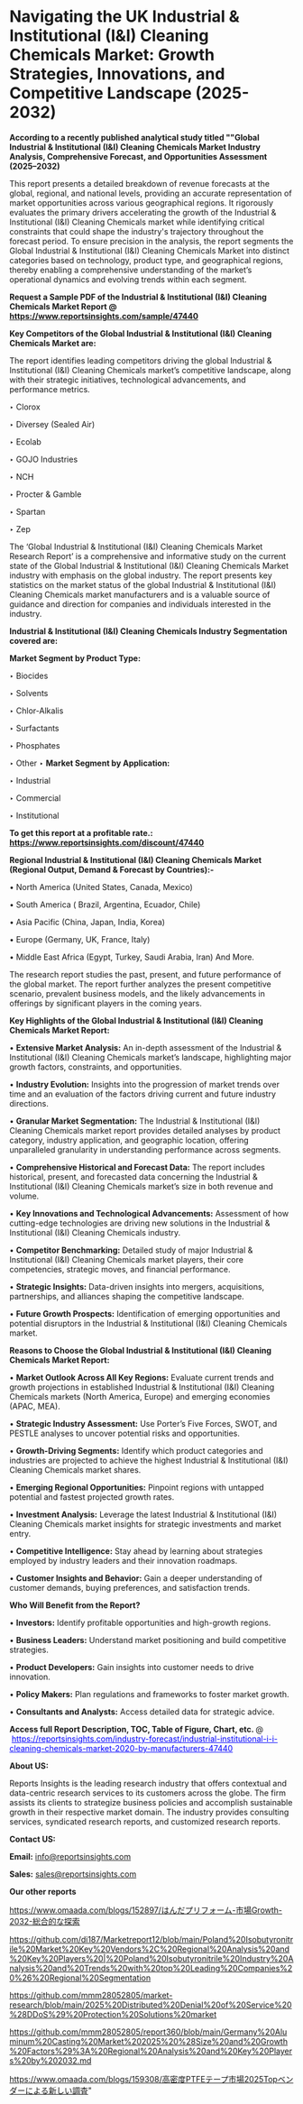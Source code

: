 # Navigating the UK Industrial & Institutional (I&I) Cleaning Chemicals Market: Growth Strategies, Innovations, and Competitive Landscape (2025-2032)

<strong>According to a recently published analytical study titled ""Global Industrial & Institutional (I&I) Cleaning Chemicals Market Industry Analysis, Comprehensive Forecast, and Opportunities Assessment (2025–2032)</strong>

This report presents a detailed breakdown of revenue forecasts at the global, regional, and national levels, providing an accurate representation of market opportunities across various geographical regions. It rigorously evaluates the primary drivers accelerating the growth of the Industrial & Institutional (I&I) Cleaning Chemicals market while identifying critical constraints that could shape the industry's trajectory throughout the forecast period. To ensure precision in the analysis, the report segments the Global Industrial & Institutional (I&I) Cleaning Chemicals Market into distinct categories based on technology, product type, and geographical regions, thereby enabling a comprehensive understanding of the market’s operational dynamics and evolving trends within each segment.

<strong>Request a Sample PDF of the Industrial & Institutional (I&I) Cleaning Chemicals Market Report </strong><strong>@<a href=https://www.reportsinsights.com/sample/47440 style=color:#0000ff;> https://www.reportsinsights.com/sample/47440</a></strong></font>

<strong>Key Competitors of the Global Industrial & Institutional (I&I) Cleaning Chemicals Market are:</strong>

The report identifies leading competitors driving the global Industrial & Institutional (I&I) Cleaning Chemicals market’s competitive landscape, along with their strategic initiatives, technological advancements, and performance metrics.

‣ Clorox

‣ Diversey (Sealed Air)

‣ Ecolab

‣ GOJO Industries

‣ NCH

‣ Procter & Gamble

‣ Spartan

‣ Zep

The ‘Global Industrial & Institutional (I&I) Cleaning Chemicals Market Research Report’ is a comprehensive and informative study on the current state of the Global Industrial & Institutional (I&I) Cleaning Chemicals Market industry with emphasis on the global industry. The report presents key statistics on the market status of the global Industrial & Institutional (I&I) Cleaning Chemicals market manufacturers and is a valuable source of guidance and direction for companies and individuals interested in the industry.

<strong>Industrial & Institutional (I&I) Cleaning Chemicals Industry Segmentation covered are:</strong>

<strong>Market Segment by Product Type:</strong>

‣ Biocides

‣ Solvents

‣ Chlor-Alkalis

‣ Surfactants

‣ Phosphates

‣ Other
‣ 
<strong>Market Segment by Application:</strong>

‣ Industrial

‣ Commercial

‣ Institutional

<strong>To get this report at a profitable rate.: <a href=https://www.reportsinsights.com/discount/47440 style=color:#0000ff;>https://www.reportsinsights.com/discount/47440</a></strong></font>

<strong>Regional Industrial & Institutional (I&I) Cleaning Chemicals Market (Regional Output, Demand &amp; Forecast by Countries):-</strong>

• North America (United States, Canada, Mexico)

• South America ( Brazil, Argentina, Ecuador, Chile)

• Asia Pacific (China, Japan, India, Korea)

• Europe (Germany, UK, France, Italy)

• Middle East Africa (Egypt, Turkey, Saudi Arabia, Iran) And More.

The research report studies the past, present, and future performance of the global market. The report further analyzes the present competitive scenario, prevalent business models, and the likely advancements in offerings by significant players in the coming years.

<strong>Key Highlights of the Global Industrial & Institutional (I&I) Cleaning Chemicals Market Report:</strong>

• <strong>Extensive Market Analysis:</strong> An in-depth assessment of the Industrial & Institutional (I&I) Cleaning Chemicals market’s landscape, highlighting major growth factors, constraints, and opportunities.

• <strong>Industry Evolution:</strong> Insights into the progression of market trends over time and an evaluation of the factors driving current and future industry directions.

• <strong>Granular Market Segmentation:</strong> The Industrial & Institutional (I&I) Cleaning Chemicals market report provides detailed analyses by product category, industry application, and geographic location, offering unparalleled granularity in understanding performance across segments.

• <strong>Comprehensive Historical and Forecast Data:</strong> The report includes historical, present, and forecasted data concerning the Industrial & Institutional (I&I) Cleaning Chemicals market’s size in both revenue and volume.

• <strong>Key Innovations and Technological Advancements:</strong> Assessment of how cutting-edge technologies are driving new solutions in the Industrial & Institutional (I&I) Cleaning Chemicals industry.

• <strong>Competitor Benchmarking:</strong> Detailed study of major Industrial & Institutional (I&I) Cleaning Chemicals market players, their core competencies, strategic moves, and financial performance.

• <strong>Strategic Insights:</strong> Data-driven insights into mergers, acquisitions, partnerships, and alliances shaping the competitive landscape.

• <strong>Future Growth Prospects:</strong> Identification of emerging opportunities and potential disruptors in the Industrial & Institutional (I&I) Cleaning Chemicals market.

<strong>Reasons to Choose the Global Industrial & Institutional (I&I) Cleaning Chemicals Market Report:</strong>

• <strong>Market Outlook Across All Key Regions:</strong> Evaluate current trends and growth projections in established Industrial & Institutional (I&I) Cleaning Chemicals markets (North America, Europe) and emerging economies (APAC, MEA).

• <strong>Strategic Industry Assessment:</strong> Use Porter’s Five Forces, SWOT, and PESTLE analyses to uncover potential risks and opportunities.

• <strong>Growth-Driving Segments:</strong> Identify which product categories and industries are projected to achieve the highest Industrial & Institutional (I&I) Cleaning Chemicals market shares.

• <strong>Emerging Regional Opportunities:</strong> Pinpoint regions with untapped potential and fastest projected growth rates.

• <strong>Investment Analysis:</strong> Leverage the latest Industrial & Institutional (I&I) Cleaning Chemicals market insights for strategic investments and market entry.

• <strong>Competitive Intelligence:</strong> Stay ahead by learning about strategies employed by industry leaders and their innovation roadmaps.

• <strong>Customer Insights and Behavior:</strong> Gain a deeper understanding of customer demands, buying preferences, and satisfaction trends.

<strong>Who Will Benefit from the Report?</strong>

• <strong>Investors:</strong> Identify profitable opportunities and high-growth regions.

• <strong>Business Leaders:</strong> Understand market positioning and build competitive strategies.

• <strong>Product Developers:</strong> Gain insights into customer needs to drive innovation.

• <strong>Policy Makers:</strong> Plan regulations and frameworks to foster market growth.

• <strong>Consultants and Analysts:</strong> Access detailed data for strategic advice.
</ul>
<strong>Access full Report Description, TOC, Table of Figure, Chart, etc. </strong>@  <a href=https://reportsinsights.com/industry-forecast/industrial-institutional-i-i-cleaning-chemicals-market-2020-by-manufacturers-47440 style=color:#0000ff;>https://reportsinsights.com/industry-forecast/industrial-institutional-i-i-cleaning-chemicals-market-2020-by-manufacturers-47440</a></font>

<strong><strong>About US</strong>:</strong>

Reports Insights is the leading research industry that offers contextual and data-centric research services to its customers across the globe. The firm assists its clients to strategize business policies and accomplish sustainable growth in their respective market domain. The industry provides consulting services, syndicated research reports, and customized research reports.

<strong>Contact US:</strong>

<p class=""""><b>Email:</b> <a href=mailto:info@reportsinsights.com>info@reportsinsights.com</a></p>
<p class=""""><b>Sales:</b> <a href=mailto:sales@reportsinsights.com>sales@reportsinsights.com</a></p>

<strong>Our other reports</strong>

<a href=https://www.omaada.com/blogs/152897/はんだプリフォーム-市場Growth-2032-総合的な探索>https://www.omaada.com/blogs/152897/はんだプリフォーム-市場Growth-2032-総合的な探索</a>

<a href=https://github.com/di187/Marketreport12/blob/main/Poland%20Isobutyronitrile%20Market%20Key%20Vendors%2C%20Regional%20Analysis%20and%20Key%20Players%20|%20Poland%20Isobutyronitrile%20Industry%20Analysis%20and%20Trends%20with%20top%20Leading%20Companies%20%26%20Regional%20Segmentation>https://github.com/di187/Marketreport12/blob/main/Poland%20Isobutyronitrile%20Market%20Key%20Vendors%2C%20Regional%20Analysis%20and%20Key%20Players%20|%20Poland%20Isobutyronitrile%20Industry%20Analysis%20and%20Trends%20with%20top%20Leading%20Companies%20%26%20Regional%20Segmentation</a>

<a href=https://github.com/mmm28052805/market-research/blob/main/2025%20Distributed%20Denial%20of%20Service%20%28DDoS%29%20Protection%20Solutions%20market>https://github.com/mmm28052805/market-research/blob/main/2025%20Distributed%20Denial%20of%20Service%20%28DDoS%29%20Protection%20Solutions%20market</a>

<a href=https://github.com/mmm28052805/report360/blob/main/Germany%20Aluminum%20Casting%20Market%202025%20%28Size%20and%20Growth%20Factors%29%3A%20Regional%20Analysis%20and%20Key%20Players%20by%202032.md>https://github.com/mmm28052805/report360/blob/main/Germany%20Aluminum%20Casting%20Market%202025%20%28Size%20and%20Growth%20Factors%29%3A%20Regional%20Analysis%20and%20Key%20Players%20by%202032.md</a>

<a href=https://www.omaada.com/blogs/159308/高密度PTFEテープ市場2025Topベンダーによる新しい調査>https://www.omaada.com/blogs/159308/高密度PTFEテープ市場2025Topベンダーによる新しい調査</a>"
